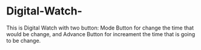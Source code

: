 # Digital-Watch-
This is Digital Watch with two button: Mode Button for change the time that would be change, and Advance Button for increament the time that is going to be change.
